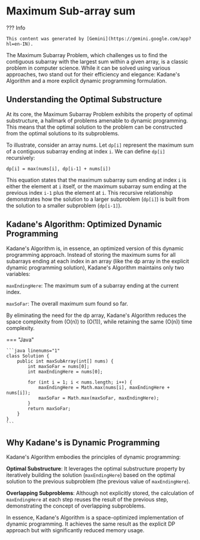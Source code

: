 # Maximum Sub-array sum

??? Info

    This content was generated by [Gemini](https://gemini.google.com/app?hl=en-IN).

The Maximum Subarray Problem, which challenges us to find the contiguous subarray with the largest sum within a given array, is a classic problem in computer science. While it can be solved using various approaches, two stand out for their efficiency and elegance: Kadane's Algorithm and a more explicit dynamic programming formulation.

## Understanding the Optimal Substructure

At its core, the Maximum Subarray Problem exhibits the property of optimal substructure, a hallmark of problems amenable to dynamic programming. This means that the optimal solution to the problem can be constructed from the optimal solutions to its subproblems.

To illustrate, consider an array nums. Let `dp[i]` represent the maximum sum of a contiguous subarray ending at index `i`. We can define `dp[i]` recursively:

```
dp[i] = max(nums[i], dp[i-1] + nums[i])
```

This equation states that the maximum subarray sum ending at index `i` is either the element at `i` itself, or the maximum subarray sum ending at the previous index `i-1` plus the element at `i`. This recursive relationship demonstrates how the solution to a larger subproblem (`dp[i]`) is built from the solution to a smaller subproblem (`dp[i-1]`).

## Kadane's Algorithm: Optimized Dynamic Programming

Kadane's Algorithm is, in essence, an optimized version of this dynamic programming approach. Instead of storing the maximum sums for all subarrays ending at each index in an array (like the dp array in the explicit dynamic programming solution), Kadane's Algorithm maintains only two variables:

`maxEndingHere`: The maximum sum of a subarray ending at the current index.

`maxSoFar`: The overall maximum sum found so far.

By eliminating the need for the dp array, Kadane's Algorithm reduces the space complexity from \(O(n)\) to \(O(1)\), while retaining the same \(O(n)\) time complexity.

=== "Java"

    ```java linenums="1"
    class Solution {
        public int maxSubArray(int[] nums) {
            int maxSoFar = nums[0];
            int maxEndingHere = nums[0];

            for (int i = 1; i < nums.length; i++) {
                maxEndingHere = Math.max(nums[i], maxEndingHere + nums[i]);
                maxSoFar = Math.max(maxSoFar, maxEndingHere);
            }
            return maxSoFar;
        }
    }
    ```

## Why Kadane's is Dynamic Programming

Kadane's Algorithm embodies the principles of dynamic programming:

**Optimal Substructure**: It leverages the optimal substructure property by iteratively building the solution (`maxEndingHere`) based on the optimal solution to the previous subproblem (the previous value of `maxEndingHere`).

**Overlapping Subproblems**: Although not explicitly stored, the calculation of `maxEndingHere` at each step reuses the result of the previous step, demonstrating the concept of overlapping subproblems.

In essence, Kadane's Algorithm is a space-optimized implementation of dynamic programming. It achieves the same result as the explicit DP approach but with significantly reduced memory usage.

